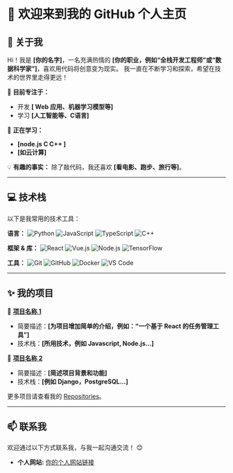 
# 👋 欢迎来到我的 GitHub 个人主页

## 🌟 关于我

Hi！我是 **[你的名字]**，一名充满热情的 **[你的职业，例如“全栈开发工程师”或“数据科学家”]**，喜欢用代码将创意变为现实。
我一直在不断学习和探索，希望在技术的世界里走得更远！

🔭 **目前专注于：**
- 开发 **[ Web 应用、机器学习模型等]**
- 学习 **[人工智能等、C语言]**

🌱 **正在学习：**
- **[node.js C C++ ]**
- **[如云计算]**

💡 **有趣的事实：** 除了敲代码，我还喜欢 **[看电影、跑步、旅行等]**。

---

## 💻 技术栈

以下是我常用的技术工具：

**语言：**
![Python](https://img.shields.io/badge/Python-3776AB?style=for-the-badge&logo=python&logoColor=white)
![JavaScript](https://img.shields.io/badge/JavaScript-F7DF1E?style=for-the-badge&logo=javascript&logoColor=black)
![TypeScript](https://img.shields.io/badge/TypeScript-007ACC?style=for-the-badge&logo=typescript&logoColor=white)
![C++](https://img.shields.io/badge/C++-00599C?style=for-the-badge&logo=cplusplus&logoColor=white)

**框架 & 库：**
![React](https://img.shields.io/badge/React-61DAFB?style=for-the-badge&logo=react&logoColor=white)
![Vue.js](https://img.shields.io/badge/Vue.js-4FC08D?style=for-the-badge&logo=vue.js&logoColor=white)
![Node.js](https://img.shields.io/badge/Node.js-339933?style=for-the-badge&logo=nodedotjs&logoColor=white)
![TensorFlow](https://img.shields.io/badge/TensorFlow-FF6F00?style=for-the-badge&logo=tensorflow&logoColor=white)

**工具：**
![Git](https://img.shields.io/badge/Git-F05032?style=for-the-badge&logo=git&logoColor=white)
![GitHub](https://img.shields.io/badge/GitHub-181717?style=for-the-badge&logo=github&logoColor=white)
![Docker](https://img.shields.io/badge/Docker-2496ED?style=for-the-badge&logo=docker&logoColor=white)
![VS Code](https://img.shields.io/badge/VS%20Code-007ACC?style=for-the-badge&logo=visualstudiocode&logoColor=white)

---

## ✨ 我的项目

📌 **[项目名称 1](https://github.com/2012szc/index)**
- 简要描述：**[为项目增加简单的介绍，例如：“一个基于 React 的任务管理工具”]**
- 技术栈：**[所用技术，例如 Javascript, Node.js...]**

📌 **[项目名称 2](https://github.com/你的项目链接)**
- 简要描述：**[简述项目背景和功能]**
- 技术栈：**[例如 Django，PostgreSQL...]**

更多项目请查看我的 [Repositories](https://github.com/2012szc/?tab=repositories)。

---

## 📫 联系我

欢迎通过以下方式联系我，与我一起沟通交流！ 😊

- **个人网站:** [你的个人网站链接](https://2012szc.github.io/index)


